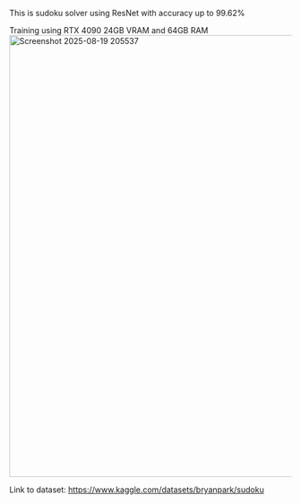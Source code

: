 This is sudoku solver using ResNet with accuracy up to 99.62%

Training using RTX 4090 24GB VRAM and 64GB RAM
<img width="779" height="787" alt="Screenshot 2025-08-19 205537" src="https://github.com/user-attachments/assets/60c1dd67-cf43-4c15-8ac4-eb1c8b7ec510" />

Link to dataset: https://www.kaggle.com/datasets/bryanpark/sudoku
